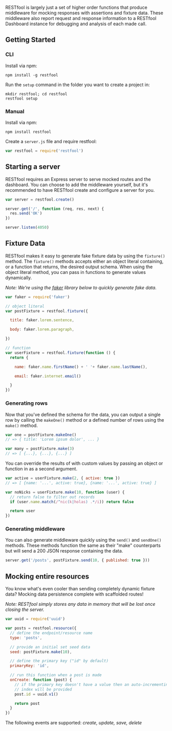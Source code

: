 RESTfool is largely just a set of higher order functions that produce middleware for mocking responses with assertions and fixture data.  These middleware also report request and response information to a RESTfool Dashboard instance for debugging and analysis of each made call.

## Getting Started

### CLI

Install via npm:

```
npm install -g restfool
```

Run the `setup` command in the folder you want to create a project in:

```
mkdir restfool; cd restfool
restfool setup
```

### Manual

Install via npm:

```
npm install restfool
```

Create a `server.js` file and require restfool:

```javascript
var restfool = require('restfool')
```

## Starting a server

RESTfool requires an Express server to serve mocked routes and the dashboard.  You can choose to add the middleware yourself, but it's recommended to have RESTfool create and configure a server for you.

```javascript
var server = restfool.create()

server.get('/', function (req, res, next) {
  res.send('OK')
})

server.listen(4050)
```

## Fixture Data

RESTfool makes it easy to generate fake fixture data by using the `fixture()` method.  The `fixture()` methods accepts either an object literal containing, or a function that returns, the desired output schema.  When using the object literal method, you can pass in functions to generate values dynamically.

_Note: We're using the [faker](https://www.npmjs.com/package/faker) library below to quickly generate fake data._

```javascript
var faker = require('faker')

// object literal
var postFixture = restfool.fixture({

  title: faker.lorem.sentence,

  body: faker.lorem.paragraph,

})

// function
var userFixture = restfool.fixture(function () {
  return {

    name: faker.name.firstName() + ' '+ faker.name.lastName(),

    email: faker.internet.email()

  }
})
```

### Generating rows

Now that you've defined the schema for the data, you can output a single row by calling the `makeOne()` method or a defined number of rows using the `make()` method.

```javascript
var one = postFixture.makeOne()
// => { title: 'Lorem ipsum dolor', ... }

var many = postFixture.make(3)
// => [ {...}, {...}, {...} ]
```

You can override the results of with custom values by passing an object or function in as a second argument.

```javascript
var active = userFixture.make(2, { active: true })
// => [ {name: '...', active: true}, {name: '...', active: true} ]

var noNicks = userFixture.make(10, function (user) {
  // return false to filter out records
  if (user.name.match(/^nic(k|holas) .*/i)) return false

  return user
})
```

### Generating middleware

You can also generate middleware quickly using the `send()` and `sendOne()` methods.  These methods function the same as their "make" counterparts but will send a 200 JSON response containing the data.

```javascript
server.get('/posts', postFixture.send(10, { published: true }))
```

## Mocking entire resources

You know what's even cooler than sending completely dynamic fixture data?  Mocking data persistence complete with scaffolded routes!

_Note: RESTfool simply stores any data in memory that will be lost once closing the server._

```javascript
var uuid = require('uuid')

var posts = restfool.resource({
  // define the endpoint/resource name
  type: 'posts',

  // provide an initial set seed data
  seed: postFixture.make(10),

  // define the primary key ("id" by default)
  primaryKey: 'id',

  // run this function when a post is made
  onCreate: function (post) {
    // if the primary key doesn't have a value then an auto-incrementing
    // index will be provided
    post.id = uuid.v1()

    return post
  }
})
```

The following events are supported: _create, update, save, delete_
